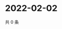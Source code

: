 # 2022-02-02

共 0 条

<!-- BEGIN WEIBO -->
<!-- 最后更新时间 Wed Feb 02 2022 19:12:02 GMT+0800 (China Standard Time) -->

<!-- END WEIBO -->
